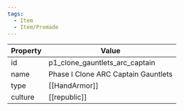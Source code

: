 ```yaml
---
tags:
  - Item
  - Item/Premade
---
```


| Property | Value                               |
| -------- | ----------------------------------- |
| id       | p1_clone_gauntlets_arc_captain      |
| name     | Phase I Clone ARC Captain Gauntlets |
| type     | [[HandArmor]]                       |
| culture  | [[republic]]               |


